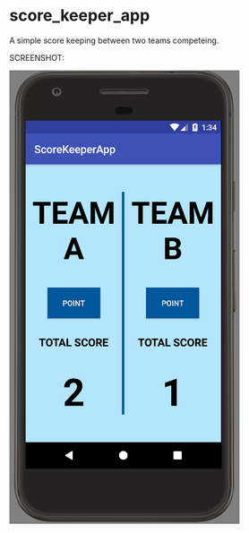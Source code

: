 # score_keeper_app

A simple score keeping between two teams competeing.

SCREENSHOT:

![Alt text](https://github.com/divyankkarolia97/score_keeper_app/blob/master/SCREENSHOTS/Screenshot1.PNG "Screenshot")

